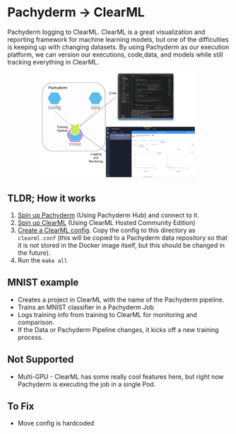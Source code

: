 # Pachyderm -> ClearML
Pachyderm logging to ClearML. ClearML is a great visualization and reporting framework for machine learning models, but one of the difficulties is keeping up with changing datasets. By using Pachyderm as our execution platform, we can version our executions, code,data, and models while still tracking everything in ClearML. 

<p align="center">
  <img width="350" src="images/diagram.jpg">
</p>

## TLDR; How it works

1. [Spin up Pachyderm](https://hub.pachyderm.com/landing?redirect=%2F) (Using Pachyderm Hub) and connect to it.
2. [Spin up ClearML]() (Using ClearML Hosted Community Edition)
3. [Create a ClearML config](https://allegro.ai/clearml/docs/docs/deploying_clearml/clearml_config_for_clearml_server.html#configuring-clearml-for-your-clearml-server). Copy the config to this directory as `clearml.conf` (this will be copied to a Pachyderm data repository so that it is not stored in the Docker image itself, but this should be changed in the future).
4. Run the `make all`

## MNIST example

- Creates a project in ClearML with the name of the Pachyderm pipeline. 
- Trains an MNIST classifier in a Pachyderm Job
- Logs training info from training to ClearML for monitoring and comparison.
- If the Data or Pachyderm Pipeline changes, it kicks off a new training process.


## Not Supported

- Multi-GPU - ClearML has some really cool features here, but right now Pachyderm is executing the job in a single Pod. 

## To Fix
- Move config is hardcoded